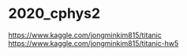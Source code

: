 # 2020_cphys2
https://www.kaggle.com/jongminkim815/titanic
https://www.kaggle.com/jongminkim815/titanic-hw5
